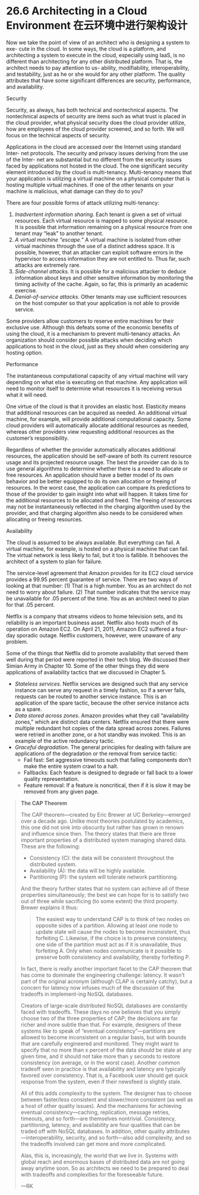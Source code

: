 26.6 Architecting in a Cloud Environment 在云环境中进行架构设计
===

Now we take the point of view of an architect who is designing a system to exe-
cute in the cloud. In some ways, the cloud is a platform, and architecting a system
to execute in the cloud, especially using IaaS, is no different than architecting for
any other distributed platform. That is, the architect needs to pay attention to us-
ability, modifiability, interoperability, and testability, just as he or she would for
any other platform. The quality attributes that have some significant differences
are security, performance, and availability.

Security

Security, as always, has both technical and nontechnical aspects. The nontechnical
aspects of security are items such as what trust is placed in the cloud provider, what
physical security does the cloud provider utilize, how are employees of the cloud
provider screened, and so forth. We will focus on the technical aspects of security.

Applications in the cloud are accessed over the Internet using standard Inter-
net protocols. The security and privacy issues deriving from the use of the Inter-
net are substantial but no different from the security issues faced by applications
not hosted in the cloud. The one significant security element introduced by the
cloud is multi-tenancy. Multi-tenancy means that your application is utilizing a
virtual machine on a physical computer that is hosting multiple virtual machines.
If one of the other tenants on your machine is malicious, what damage can they
do to you?

There are four possible forms of attack utilizing multi-tenancy:

1. _Inadvertent information sharing_. Each tenant is given a set of virtual resources. Each virtual resource is mapped to some physical resource. It is possible that information remaining on a physical resource from one tenant may “leak” to another tenant.
2. _A virtual machine “escape.”_ A virtual machine is isolated from other virtual machines through the use of a distinct address space. It is possible, however, that an attacker can exploit software errors in the hypervisor to access information they are not entitled to. Thus far, such attacks are extremely rare.
3. _Side-channel attacks_. It is possible for a malicious attacker to deduce information about keys and other sensitive information by monitoring the timing activity of the cache. Again, so far, this is primarily an academic exercise.
4. _Denial-of-service attacks_. Other tenants may use sufficient resources on the host computer so that your application is not able to provide service.

Some providers allow customers to reserve entire machines for their exclusive use. Although this defeats some of the economic benefits of using the cloud, it is a mechanism to prevent multi-tenancy attacks. An organization should consider possible attacks when deciding which applications to host in the cloud, just as they should when considering any hosting option.

Performance

The instantaneous computational capacity of any virtual machine will vary depending on what else is executing on that machine. Any application will need to monitor itself to determine what resources it is receiving versus what it will need.

One virtue of the cloud is that it provides an elastic host. Elasticity means that additional resources can be acquired as needed. An additional virtual machine, for example, will provide additional computational capacity. Some cloud providers will automatically allocate additional resources as needed, whereas other providers view requesting additional resources as the customer’s responsibility.

Regardless of whether the provider automatically allocates additional resources, the application should be self-aware of both its current resource usage and its projected resource usage. The best the provider can do is to use general algorithms to determine whether there is a need to allocate or free resources. An application should have a better model of its own behavior and be better equipped to do its own allocation or freeing of resources. In the worst case, the application can compare its predictions to those of the provider to gain insight into what will happen. It takes time for the additional resources to be allocated and freed. The freeing of resources may not be instantaneously reflected in the charging algorithm used by the provider, and that charging algorithm also needs to be considered when allocating or freeing resources.

Availability

The cloud is assumed to be always available. But everything can fail. A virtual machine, for example, is hosted on a physical machine that can fail. The virtual network is less likely to fail, but it too is fallible. It behooves the architect of a system to plan for failure.

The service-level agreement that Amazon provides for its EC2 cloud service provides a 99.95 percent guarantee of service. There are two ways of looking at that number: (1) That is a high number. You as an architect do not need to worry about failure. (2) That number indicates that the service may be unavailable for .05 percent of the time. You as an architect need to plan for that .05 percent.

Netflix is a company that streams videos to home television sets, and its reliability is an important business asset. Netflix also hosts much of its operation on Amazon EC2. On April 21, 2011, Amazon EC2 suffered a four-day sporadic outage. Netflix customers, however, were unaware of any problem.

Some of the things that Netflix did to promote availability that served them well during that period were reported in their tech blog. We discussed their Simian Army in Chapter 10. Some of the other things they did were applications of availability tactics that we discussed in Chapter 5.

* _Stateless services_. Netflix services are designed such that any service instance can serve any request in a timely fashion, so if a server fails, requests can be routed to another service instance. This is an application of the spare tactic, because the other service instance acts as a spare.
* _Data stored across zones_. Amazon provides what they call “availability zones,” which are distinct data centers. Netflix ensured that there were multiple redundant hot copies of the data spread across zones. Failures were retried in another zone, or a hot standby was invoked. This is an example of the active redundancy tactic.
* _Graceful degradation_. The general principles for dealing with failure are applications of the degradation or the removal from service tactic:
   * Fail fast: Set aggressive timeouts such that failing components don’t make the entire system crawl to a halt.
   * Fallbacks: Each feature is designed to degrade or fall back to a lower quality representation.
   * Feature removal: If a feature is noncritical, then if it is slow it may be removed from any given page.

> **The CAP Theorem**
> 
> The CAP theorem—created by Eric Brewer at UC Berkeley—emerged over a decade ago. Unlike most theories postulated by academics, this one did not sink into obscurity but rather has grown in renown and influence since then. The theory states that there are three important properties of a distributed system managing shared data. These are the following:
>
> * Consistency (C): the data will be consistent throughout the distributed system.
> * Availability (A): the data will be highly available.
> * Partitioning (P): the system will tolerate network partitioning.
>
> And the theory further states that no system can achieve all of these properties simultaneously; the best we can hope for is to satisfy two out of three while sacrificing (to some extent) the third property. Brewer explains it thus:
>
> > The easiest way to understand CAP is to think of two nodes on opposite sides of a partition. Allowing at least one node to update state will cause the nodes to become inconsistent, thus forfeiting C. Likewise, if the choice is to preserve consistency, one side of the partition must act as if it is unavailable, thus forfeiting A. Only when nodes communicate is it possible to preserve both consistency and availability, thereby forfeiting P.
>
> In fact, there is really another important facet to the CAP theorem that has come to dominate the engineering challenge: latency. It wasn’t part of the original acronym (although CLAP is certainly catchy), but a concern for latency now infuses much of the discussion of the tradeoffs in implement-ing NoSQL databases.
>
> Creators of large-scale distributed NoSQL databases are constantly faced with tradeoffs. These days no one believes that you simply choose two of the three properties of CAP; the decisions are far richer and more subtle than that. For example, designers of these systems like to speak of “eventual consistency”—partitions are allowed to become inconsistent on a regular basis, but with bounds that are carefully engineered and monitored. They might want to specify that no more than x percent of the data should be stale at any given time, and it should not take more than y seconds to restore consistency (on average, or in the worst case). Another common tradeoff seen in practice is that availability and latency are typically favored over consistency. That is, a Facebook user should get quick response from the system, even if their newsfeed is slightly stale.
>
> All of this adds complexity to the system. The designer has to choose between faster/less consistent and slower/more consistent (as well as a host of other quality issues). And the mechanisms for achieving eventual consistency—caching, replication, message retries, timeouts, and so forth—are themselves nontrivial. Consistency, partitioning, latency, and availability are four qualities that can be traded off with NoSQL databases. In addition, other quality attributes—interoperability, security, and so forth—also add complexity, and so the tradeoffs involved can get more and more complicated.
>
> Alas, this is, increasingly, the world that we live in. Systems with global reach and enormous bases of distributed data are not going away anytime soon. So as architects we need to be prepared to deal with tradeoffs and complexities for the foreseeable future.
>
> —RK
